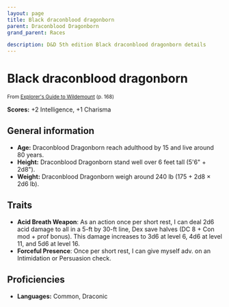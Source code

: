 ```yaml
---
layout: page
title: Black draconblood dragonborn
parent: Draconblood Dragonborn
grand_parent: Races

description: D&D 5th edition Black draconblood dragonborn details
---
```


# Black draconblood dragonborn

<small>From <a target="_blank" href="https://dnd.wizards.com/products/wildemount">Explorer's Guide to Wildemount</a> (p. 168)</small>

**Scores:** +2 Intelligence, +1 Charisma

## General information

- **Age:** Draconblood Dragonborn reach adulthood by 15 and live around 80 years.
- **Height:** Draconblood Dragonborn stand well over 6 feet tall (5'6" + 2d8").
- **Weight:** Draconblood Dragonborn weigh around 240 lb (175 + 2d8 × 2d6 lb).

## Traits

- **Acid Breath Weapon**: As an action once per short rest, I can deal 2d6 acid damage to all in a 5-ft by 30-ft line, Dex save halves (DC 8 + Con mod + prof bonus). This damage increases to 3d6 at level 6, 4d6 at level 11, and 5d6 at level 16.
- **Forceful Presence**: Once per short rest, I can give myself adv. on an Intimidation or Persuasion check.

## Proficiencies

- **Languages:** Common, Draconic